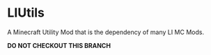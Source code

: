 LIUtils
=======

A Minecraft Utility Mod that is the dependency of many LI MC Mods.

**DO NOT CHECKOUT THIS BRANCH**
